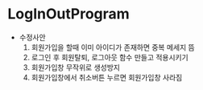 # LogInOutProgram

- 수정사안
  1. 회원가입을 할때 이미 아이디가 존재하면 중복 메세지 뜸
  2. 로그인 후 회원탈퇴, 로그아웃 함수 만들고 적용시키기  
  3. 회원가입창 무작위로 생성방지
  4. 회원가입창에서 취소버튼 누르면 회원가입창 사라짐
